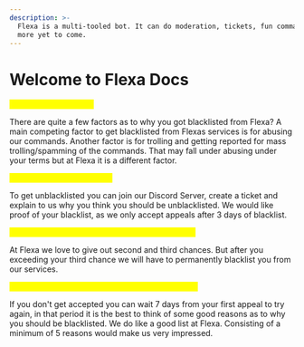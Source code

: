 ```yaml
---
description: >-
  Flexa is a multi-tooled bot. It can do moderation, tickets, fun commands, and
  more yet to come.
---
```


# Welcome to Flexa Docs

<mark style="color:yellow;">**Why am I blacklisted?**</mark>

There are quite a few factors as to why you got blacklisted from Flexa? A main competing factor to get blacklisted from Flexas services is for abusing our commands. Another factor is for trolling and getting reported for mass trolling/spamming of the commands. That may fall under abusing under your terms but at Flexa it is a different factor.

<mark style="color:yellow;">How do I get unblacklisted?</mark>

To get unblacklisted you can join our Discord Server, create a ticket and explain to us why you think you should be unblacklisted. We would like proof of your blacklist, as we only accept appeals after 3 days of blacklist.

<mark style="color:yellow;">Can I get permanently blacklisted with no appeal?</mark>

At Flexa we love to give out second and third chances. But after you exceeding your third chance we will have to permanently blacklist you from our services.

<mark style="color:yellow;">What do I do if I don't get accepted on my appeal?</mark>

If you don't get accepted you can wait 7 days from your first appeal to try again, in that period it is the best to think of some good reasons as to why you should be blacklisted. We do like a good list at Flexa. Consisting of a minimum of 5 reasons would make us very impressed.
